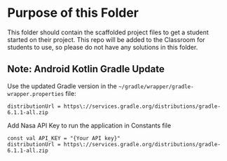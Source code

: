 # Purpose of this Folder

This folder should contain the scaffolded project files to get a student started on their project. This repo will be added to the Classroom for students to use, so please do not have any solutions in this folder.

## Note: Android Kotlin Gradle Update
Use the updated Gradle version in the `~/gradle/wrapper/gradle-wrapper.properties` file:
```
distributionUrl = https\://services.gradle.org/distributions/gradle-6.1.1-all.zip
```

Add Nasa API Key to run the application in Constants file
```
const val API_KEY = "{Your API key}"
distributionUrl = https\://services.gradle.org/distributions/gradle-6.1.1-all.zip
```

